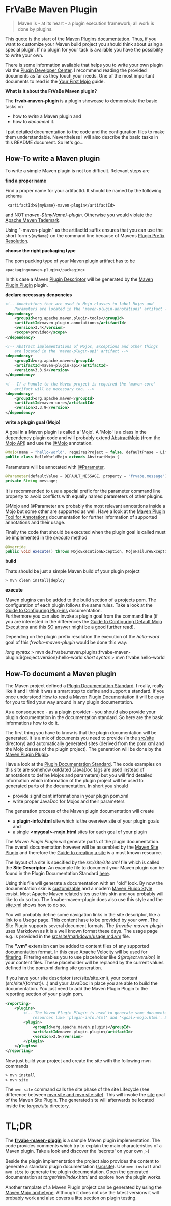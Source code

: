 # FrVaBe Maven Plugin

> Maven is - at its heart - a plugin execution framework; all work is done by plugins.

This quote is the start of the [Maven Plugins documentation](https://maven.apache.org/plugins/index.html). Thus, if you want to customize your Maven build project you should think about using a special plugin. If no plugin for your task is available you have the possibility to write your own.

There is some information available that helps you to write your own plugin via the [Plugin Developer Center](https://maven.apache.org/plugin-developers/index.html). I recommend reading the provided documents as far as they touch your needs.
One of the most important documents to read is the [Your First Mojo](https://maven.apache.org/guides/plugin/guide-java-plugin-development.html) guide.

**What is it about the FrVaBe Maven plugin?**

The **frvab-maven-plugin** is a plugin showcase to demonstrate the basic tasks on
* how to _write_ a Maven plugin and
* how to _document_ it.

I put detailed documentation to the code and the configuration files to make them understandable. Nevertheless I will also describe the basic tasks in this README document. So let's go...

## How-To write a Maven plugin

To write a simple Maven plugin is not too difficult. Relevant steps are

**find a proper name**

Find a proper name for your artifactId. It should be named by the following schema

     <artifactId>${myName}-maven-plugin</artifactId>

and NOT _maven-${myName}-plugin_. Otherwise you would violate the [Apache Maven Tademark](https://maven.apache.org/guides/plugin/guide-java-plugin-development.html).

Using "-maven-plugin" as the artifactId suffix ensures that you can use the short form `${myName}` on the command line because of Mavens [Plugin Prefix Resolution](https://maven.apache.org/guides/introduction/introduction-to-plugin-prefix-mapping.html).

**choose the right packaging type**

The pom packing type of your Maven plugin artifact has to be

    <packaging>maven-plugin</packaging>

In this case a Maven [Plugin Descriptor](https://maven.apache.org/ref/3.3.9/maven-plugin-api/plugin.html) will be generated by the [Maven Plugin Plugin](https://maven.apache.org/plugin-tools/maven-plugin-plugin/) plugin.

**declare necessary denpencies**

```xml
<!-- Annotations that are used in Mojo classes to label Mojos and
	Parameters are located in the 'maven-plugin-annotations' artifact -->
<dependency>
	<groupId>org.apache.maven.plugin-tools</groupId>
	<artifactId>maven-plugin-annotations</artifactId>
	<version>3.4</version>
	<scope>provided</scope>
</dependency>

<!-- Abstract implementations of Mojos, Exceptions and other things
	are located in the 'maven-plugin-api' artifact -->
<dependency>
	<groupId>org.apache.maven</groupId>
	<artifactId>maven-plugin-api</artifactId>
	<version>3.3.9</version>
</dependency>

<!-- If a handle to the Maven project is required the 'maven-core'
	artifact will be necessary too. -->
<dependency>
	<groupId>org.apache.maven</groupId>
	<artifactId>maven-core</artifactId>
	<version>3.3.9</version>
</dependency>
```
**write a plugin goal (Mojo)**

A goal in a Maven plugin is called a 'Mojo'. A 'Mojo' is a class in the dependency plugin code and will probably extend [AbstractMojo](https://maven.apache.org/maven-plugin-api/apidocs/org/apache/maven/plugin/AbstractMojo.html) (from the [Mojo API](https://maven.apache.org/developers/mojo-api-specification.html)) and use the [@Mojo](https://maven.apache.org/plugin-tools/maven-plugin-annotations/apidocs/org/apache/maven/plugins/annotations/Mojo.html) annotation.

```java
@Mojo(name = "hello-world", requiresProject = false, defaultPhase = LifecyclePhase.GENERATE_SOURCES)
public class HelloWorldMojo extends AbstractMojo {
```

Parameters will be annotated with [@Parameter](https://maven.apache.org/plugin-tools/maven-plugin-annotations/apidocs/org/apache/maven/plugins/annotations/Parameter.html).

```java
@Parameter(defaultValue = DEFAULT_MESSAGE, property = "frvabe.message")
private String message;
```

It is recommended to use a special prefix for the parameter command line property to avoid conflicts with equally named parameters of other plugins.

@Mojo and @Parameter are probably the most relevant annotations inside a Mojo but some other are supported as well. Have a look at the [Maven Plugin Tool for Annotations](https://maven.apache.org/components/plugin-tools/maven-plugin-tools-annotations/index.html) documentation for further information of supported annotations and their usage.

Finally the code that should be executed when the plugin goal is called must be implemented in the _execute_ method

```java    
@Override
public void execute() throws MojoExecutionException, MojoFailureException {
```

**build**

Thats should be just a simple Maven build of your plugin project

    > mvn clean install|deploy

**execute**

Maven plugins can be added to the build section of a projects pom. The configuration of each plugin follows the same rules. Take a look at the [Guide to Configuring Plug-ins](https://maven.apache.org/guides/mini/guide-configuring-plugins.html) documentation.  
 Furthermore you can also invoke a plugin goal from the command line (if you are interested in the differences the [Guide to Configuring Default Mojo Executions](https://maven.apache.org/guides/mini/guide-default-execution-ids.html) and this [SO answer](http://stackoverflow.com/questions/34590452/what-is-the-implicit-id-of-a-maven-plugin-execution) might be a good further read).

Depending on the plugin prefix resolution the execution of the _hello-word_ goal of this _frvabe-maven-plugin_ would be done this way:

_long syntax_
    > mvn de.frvabe.maven.plugins:frvabe-maven-plugin:${project.version}:hello-world
_short syntax_
    > mvn frvabe:hello-world

## How-To document a Maven plugin

The Maven project defined a [Plugin Documentation Standard](https://maven.apache.org/guides/development/guide-plugin-documentation.html). I really, really like it and I think it was a smart step to define and support a standard. If you once understood [How to read a Maven Plugin Documentation](http://frvabe.blogspot.de/2013/12/how-to-read-maven-plugin-documentation.html) it will be easy for you to find your way around in any plugin documentation.

As a consequence - as a plugin provider - you should also provide your plugin documentation in the documentation standard. So here are the basic informations how to do it.

The first thing you have to know is that the plugin documentation will be generated. It is a mix of documents you need to provide (in the [src/site](src/site) directory) and automatically generated sites (derived from the pom.xml and the Mojo classes of the plugin project). The generation will be done by the [Maven Plugin Plugin](https://maven.apache.org/plugin-tools/maven-plugin-plugin/).

Have a look at the [Plugin Documentation Standard](https://maven.apache.org/guides/development/guide-plugin-documentation.html). The code examples on this site are somehow outdated (JavaDoc tags are used instead of annotations to define Mojos and parameters) but you will find detailed information which information of the plugin project will be used to generated parts of the documentation. In short you should
* provide significant informations in your plugin pom.xml
* write proper JavaDoc for Mojos and their parameters

The generation process of the Maven plugin documentation will create
* a **plugin-info.html** site which is the overview site of your plugin goals and
* a single **&lt;mygoal&gt;-mojo.html** sites for each goal of your plugin

The _Maven Plugin Plugin_ will generate parts of the plugin documentation. The overall documentation however will be assembled by the [Maven Site Plugin](https://maven.apache.org/plugins/maven-site-plugin/) and therefore the [Guide to creating a site](https://maven.apache.org/guides/mini/guide-site.html) is a must known resource.

The layout of a site is specified by the _src/site/site.xml_ file which is called the **Site Descriptor**. An example file to document your Maven plugin can be found in the Plugin Documentation Standard  [here](https://maven.apache.org/guides/development/guide-plugin-documentation.html#Site_Descriptor).

Using this file will generate a documentation with an "old" look. By now the documentation skin is [customizable](http://maven.apache.org/skins/) and a modern [Maven Fluido Style](http://maven.apache.org/skins/maven-fluido-skin/) exsist. Most Apache Maven related sites use this skin and you probably will like to do so too. The frvabe-maven-plugin does also use this style and the [site.xml](src/site/site.xml) shows how to do so.

You will probably define some navigation links in the site descriptor, like a link to a _Usage_ page. This content hase to be provided by your own. The Site Plugin supports several document formats. The _fravabe-maven-plugin_ uses Markdown as it is a well known format these days. The usage page e.g. is provided in the [src/site/markdown/usage.md.vm](src/site/markdown/usage.md.vm) file.

The **".vm"** extension can be added to content files of any supported documentation format. In this case Apache Velocity will be used for [filtering](http://maven.apache.org/plugins/maven-site-plugin/examples/creating-content.html#Filtering). Filtering enables you to use placeholder like _${project.version}_ in your content files. These placeholder will be replaced by the current values defined in the pom.xml during site generation.

If you have your site descriptor (src/site/site.xml), your content (src/site/{format}/...) and your JavaDoc in place you are able to build the documentation. You just need to add the Maven Plugin Plugin to the reporting section of your plugin pom.

```xml   
<reporting>
    <plugins>
        <!-- The Maven Plugin Plugin is used to generate some documentation
            resources like 'plugin-info.html' and '<goal>-mojo.html'. See: https://maven.apache.org/plugin-tools/maven-plugin-plugin/ -->
        <plugin>
            <groupId>org.apache.maven.plugins</groupId>
            <artifactId>maven-plugin-plugin</artifactId>
            <version>3.5</version>
        </plugin>
    </plugins>
</reporting>
```

Now just build your project and create the site with the following mvn commands
```
> mvn install
> mvn site
```
The `mvn site` command calls the site phase of the site Lifecycle (see difference between [mvn site and mvn site:site](https://maven.apache.org/plugins/maven-site-plugin/faq.html#What_is_the_difference_between_mvn_site_and_mvn_site:site)). This will invoke the [site](https://maven.apache.org/plugins/maven-site-plugin/site-mojo.html) goal of the Maven Site Plugin. The generated site will afterwards be located inside the _target/site_ directory.

# TL;DR

The **[frvabe-maven-plugin](frvabe-maven-plugin)** is a sample Maven plugin implementation. The code provides comments which try to explain the main characteristics of a Maven plugin. Take a look and discover the 'secrets' on your own ;-)

Beside the plugin implementation the project also provides the content to generate a standard plugin documentation ([src/site](src/site)). Use `mvn install` and `mvn site` to generate the plugin documentation. Open the generated documentation at _target/site/index.html_ and explore how the plugin works.

Another template of a Maven Plugin project can be generated by using the [Maven Mojo archetype](https://maven.apache.org/guides/plugin/guide-java-plugin-development.html#Mojo_archetype). Although it does not use the latest versions it will probably work and also covers a litte section on plugin testing.

